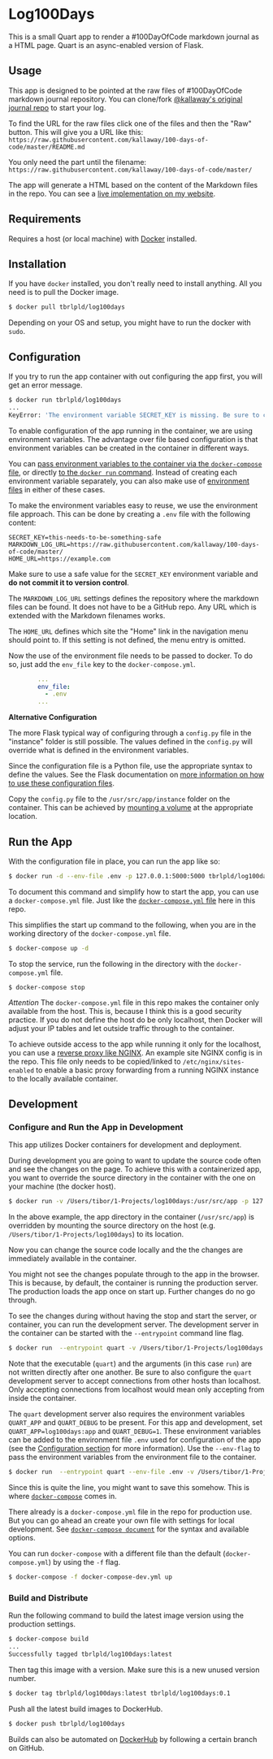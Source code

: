 # Log100Days

This is a small Quart app to render a #100DayOfCode markdown journal as a HTML page.
Quart is an async-enabled version of Flask.


## Usage

This app is designed to be pointed at the raw files of #100DayOfCode markdown journal repository.
You can clone/fork [@kallaway's original journal repo](https://github.com/kallaway/100-days-of-code) to start your log.

To find the URL for the raw files click one of the files and then the "Raw" button.
This will give you a URL like this: `https://raw.githubusercontent.com/kallaway/100-days-of-code/master/README.md`

You only need the part until the filename: `https://raw.githubusercontent.com/kallaway/100-days-of-code/master/`

The app will generate a HTML based on the content of the Markdown files in the repo.
You can see a [live implementation on my website](https://log100days.lpld.io).

## Requirements

Requires a host (or local machine) with [Docker](https://docs.docker.com/install/) installed.

## Installation

If you have `docker` installed, you don't really need to install anything.
All you need is to pull the Docker image.
```sh
$ docker pull tbrlpld/log100days
```

Depending on your OS and setup, you might have to run the docker with `sudo`.


## Configuration

If you try to run the app container with out configuring the app first, you will get an error message.
```sh
$ docker run tbrlpld/log100days
...
KeyError: 'The environment variable SECRET_KEY is missing. Be sure to configure it and try again.'
```

To enable configuration of the app running in the container, we are using environment variables.
The advantage over file based configuration is that environment variables can be created in the
container in different ways.

You can [pass environment variables to the container via the `docker-compose` file](https://docs.docker.com/compose/compose-file/#environment),
or directly [to the `docker run` command](https://docs.docker.com/engine/reference/commandline/run/#set-environment-variables--e---env---env-file).
Instead of creating each environment variable separately, you can also make use of [environment files](https://docs.docker.com/compose/compose-file/#environment#env_file) in either of these cases.

To make the environment variables easy to reuse, we use the environment file approach.
This can be done by creating a `.env` file with the following content:
```
SECRET_KEY=this-needs-to-be-something-safe
MARKDOWN_LOG_URL=https://raw.githubusercontent.com/kallaway/100-days-of-code/master/
HOME_URL=https://example.com
```

Make sure to use a safe value for the `SECRET_KEY` environment variable and **do not commit it to version control**.

The `MARKDOWN_LOG_URL` settings defines the repository where the markdown files can be found.
It does not have to be a GitHub repo.
Any URL which is extended with the Markdown filenames works.

The `HOME_URL` defines which site the "Home" link in the navigation menu should point to.
If this setting is not defined, the menu entry is omitted.

Now the use of the environment file needs to be passed to docker.
To do so, just add the `env_file` key to the `docker-compose.yml`.
```yml
        ...
        env_file:
          - .env
        ...
```

**Alternative Configuration**

The more Flask typical way of configuring through a `config.py` file in the "instance" folder is still possible.
The values defined in the `config.py` will override what is defined in the environment variables.

Since the configuration file is a Python file, use the appropriate syntax to define the values.
See the Flask documentation on [more information on how to use these configuration files](https://flask.palletsprojects.com/en/1.1.x/config/#configuring-from-files).

Copy the `config.py` file to the `/usr/src/app/instance` folder on the container.
This can be achieved by [mounting a volume](https://docs.docker.com/compose/compose-file/#volumes) at the appropriate location.

## Run the App

With the configuration file in place, you can run the app like so:
```sh
$ docker run -d --env-file .env -p 127.0.0.1:5000:5000 tbrlpld/log100days
```

To document this command and simplify how to start the app, you can use a `docker-compose.yml` file.
Just like the [`docker-compose.yml` file](./docker-compose.yml) here in this repo.

This simplifies the start up command to the following, when you are in the working directory of the `docker-compose.yml` file.
```sh
$ docker-compose up -d
```

To stop the service, run the following in the directory with the `docker-compose.yml` file.
```
$ docker-compose stop
```

*Attention* The `docker-compose.yml` file in this repo makes the container only available from the host.
This is, because I think this is a good security practice.
If you do not define the host do be only localhost, then Docker will adjust your IP tables and let outside traffic through to the container.

To achieve outside access to the app while running it only for the localhost, you can use a [reverse proxy like NGINX](https://docs.nginx.com/nginx/admin-guide/web-server/reverse-proxy/).
An example site NGINX config is in the repo.
This file only needs to be copied/linked to `/etc/nginx/sites-enabled` to enable a basic proxy forwarding from a running NGINX instance to the locally available container.


## Development

### Configure and Run the App in Development

This app utilizes Docker containers for development and deployment.

During development you are going to want to update the source code often and see the changes on the page.
To achieve this with a containerized app, you want to override the source directory in the container with the one on your machine (the docker host).

```sh
$ docker run -v /Users/tibor/1-Projects/log100days:/usr/src/app -p 127.0.0.1:5000:5000 tbrlpld/log100days:latest
```

In the above example, the app directory in the container (`/usr/src/app`) is overridden by mounting the source directory on the host (e.g. `/Users/tibor/1-Projects/log100days`) to its location.

Now you can change the source code locally and the the changes are immediately available in the container.

You might not see the changes populate through to the app in the browser.
This is because, by default, the container is running the production server.
The production loads the app once on start up.
Further changes do no go through.

To see the changes during without having the stop and start the server, or container, you can run the development server.
The development server in the container can be started with the `--entrypoint` command line flag.

```sh
$ docker run  --entrypoint quart -v /Users/tibor/1-Projects/log100days:/usr/src/app -p 127.0.0.1:5000:5000 tbrlpld/log100days run -h 0 -p 5000
```

Note that the executable (`quart`) and the arguments (in this case `run`) are not written directly after one another.
Be sure to also configure the `quart` development server to accept connections from other hosts than localhost.
Only accepting connections from localhost would mean only accepting from inside the container.

The `quart` development server also requires the environment variables `QUART_APP` and `QUART_DEBUG` to be present.
For this app and development, set `QUART_APP=log100days:app` and `QUART_DEBUG=1`.
These environment variables can be added to the environment file `.env` used for configuration of the app (see the [Configuration section](#configuration) for more information).
Use the `--env-flag` to pass the environment variables from the environment file to the container.

```sh
$ docker run  --entrypoint quart --env-file .env -v /Users/tibor/1-Projects/log100days:/usr/src/app -p 127.0.0.1:5000:5000 tbrlpld/log100days run -h 0 -p 5000
```

Since this is quite the line, you might want to save this somehow.
This is where [`docker-compose`](https://docs.docker.com/compose/compose-file/) comes in.

There already is a `docker-compose.yml` file in the repo for production use.
But you can go ahead an create your own file with settings for local development.
See [`docker-compose document`](https://docs.docker.com/compose/compose-file/) for the syntax and available options.

You can run `docker-compose` with a different file than the default (`docker-compose.yml`) by using the `-f` flag.

```sh
$ docker-compose -f docker-compose-dev.yml up
```

### Build and Distribute

Run the following command to build the latest image version using the production settings.
```sh
$ docker-compose build
...
Successfully tagged tbrlpld/log100days:latest
```

Then tag this image with a version.
Make sure this is a new unused version number.
```sh
$ docker tag tbrlpld/log100days:latest tbrlpld/log100days:0.1
```

Push all the latest build images to DockerHub.
```sh
$ docker push tbrlpld/log100days
```

Builds can also be automated on [DockerHub](https://docs.docker.com/docker-hub/builds/) by following a certain branch on GitHub.

